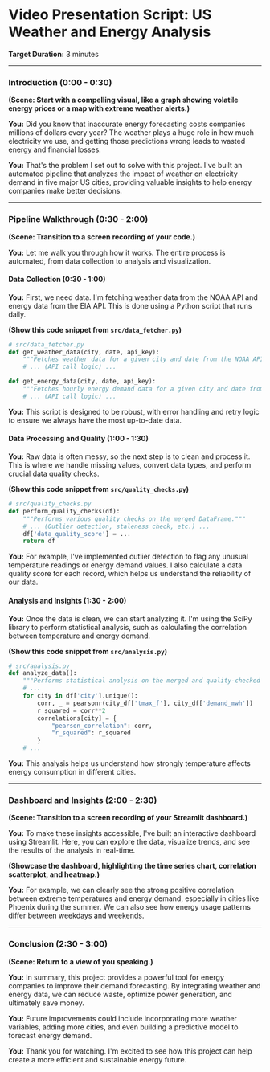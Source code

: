 
# Video Presentation Script: US Weather and Energy Analysis

**Target Duration:** 3 minutes

---

### Introduction (0:00 - 0:30)

**(Scene: Start with a compelling visual, like a graph showing volatile energy prices or a map with extreme weather alerts.)**

**You:** Did you know that inaccurate energy forecasting costs companies millions of dollars every year? The weather plays a huge role in how much electricity we use, and getting those predictions wrong leads to wasted energy and financial losses.

**You:** That's the problem I set out to solve with this project. I've built an automated pipeline that analyzes the impact of weather on electricity demand in five major US cities, providing valuable insights to help energy companies make better decisions.

---

### Pipeline Walkthrough (0:30 - 2:00)

**(Scene: Transition to a screen recording of your code.)**

**You:** Let me walk you through how it works. The entire process is automated, from data collection to analysis and visualization.

#### Data Collection (0:30 - 1:00)

**You:** First, we need data. I'm fetching weather data from the NOAA API and energy data from the EIA API. This is done using a Python script that runs daily.

**(Show this code snippet from `src/data_fetcher.py`)**

```python
# src/data_fetcher.py
def get_weather_data(city, date, api_key):
    """Fetches weather data for a given city and date from the NOAA API."""
    # ... (API call logic) ...

def get_energy_data(city, date, api_key):
    """Fetches hourly energy demand data for a given city and date from EIA."""
    # ... (API call logic) ...
```

**You:** This script is designed to be robust, with error handling and retry logic to ensure we always have the most up-to-date data.

#### Data Processing and Quality (1:00 - 1:30)

**You:** Raw data is often messy, so the next step is to clean and process it. This is where we handle missing values, convert data types, and perform crucial data quality checks.

**(Show this code snippet from `src/quality_checks.py`)**

```python
# src/quality_checks.py
def perform_quality_checks(df):
    """Performs various quality checks on the merged DataFrame."""
    # ... (Outlier detection, staleness check, etc.) ...
    df['data_quality_score'] = ...
    return df
```

**You:** For example, I've implemented outlier detection to flag any unusual temperature readings or energy demand values. I also calculate a data quality score for each record, which helps us understand the reliability of our data.

#### Analysis and Insights (1:30 - 2:00)

**You:** Once the data is clean, we can start analyzing it. I'm using the SciPy library to perform statistical analysis, such as calculating the correlation between temperature and energy demand.

**(Show this code snippet from `src/analysis.py`)**

```python
# src/analysis.py
def analyze_data():
    """Performs statistical analysis on the merged and quality-checked data."""
    # ...
    for city in df['city'].unique():
        corr, _ = pearsonr(city_df['tmax_f'], city_df['demand_mwh'])
        r_squared = corr**2
        correlations[city] = {
            "pearson_correlation": corr,
            "r_squared": r_squared
        }
    # ...
```

**You:** This analysis helps us understand how strongly temperature affects energy consumption in different cities.

---

### Dashboard and Insights (2:00 - 2:30)

**(Scene: Transition to a screen recording of your Streamlit dashboard.)**

**You:** To make these insights accessible, I've built an interactive dashboard using Streamlit. Here, you can explore the data, visualize trends, and see the results of the analysis in real-time.

**(Showcase the dashboard, highlighting the time series chart, correlation scatterplot, and heatmap.)**

**You:** For example, we can clearly see the strong positive correlation between extreme temperatures and energy demand, especially in cities like Phoenix during the summer. We can also see how energy usage patterns differ between weekdays and weekends.

---

### Conclusion (2:30 - 3:00)

**(Scene: Return to a view of you speaking.)**

**You:** In summary, this project provides a powerful tool for energy companies to improve their demand forecasting. By integrating weather and energy data, we can reduce waste, optimize power generation, and ultimately save money.

**You:** Future improvements could include incorporating more weather variables, adding more cities, and even building a predictive model to forecast energy demand.

**You:** Thank you for watching. I'm excited to see how this project can help create a more efficient and sustainable energy future.
